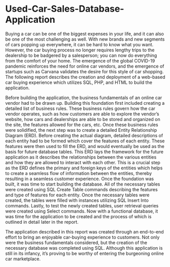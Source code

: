 # Used-Car-Sales-Database-Application
  Buying a car can be one of the biggest expenses in your life, and it can also be one of the most challenging as well. With new brands and new segments of cars popping up everywhere, it can be hard to know what you want. However, the car buying process no longer requires lengthy trips to the dealership to be badgered by a salesperson; you can now do everything from the comfort of your home. The emergence of the global COVID-19 pandemic reinforces the need for online car vendors, and the emergence of startups such as Carvana validates the desire for this style of car shopping. The following report describes the creation and deployment of a web-based car buying experience which utilizes SQL, PHP, and HTML to build the application. 

  Before building the application, the business fundamentals of an online car vendor had to be drawn up. Building this foundation first included creating a detailed list of business rules. These business rules govern how the car vendor operates, such as how customers are able to explore the vendor’s website, how cars and dealerships are able to be stored and organized on the site, the features allowed for the cars, etc. Once these business rules were solidified, the next step was to create a detailed Entity Relationship Diagram (ERD). Before creating the actual diagram, detailed descriptions of each entity had to be formed which cover the features of each entity. These features were then used to fill the ERD, and would eventually be used as the basis for future database tables. This ERD lays the framework for the future application as it describes the relationships between the various entities and how they are allowed to interact with each other. This is a crucial step as the ERD defines the primary and foreign keys of the entities which helps to create a seamless flow of information between the entities, thereby resulting in a seamless customer experience. Once the foundation was built, it was time to start building the database. All of the necessary tables were created using SQL Create Table commands describing the features and type of features for each entity. Once the necessary tables were created, the tables were filled with instances utilizing SQL Insert Into commands. Lastly, to test the newly created tables, user retrieval queries were created using Select commands. Now with a functional database, it was time for the application to be created and the process of which is outlined in detail later in the report. 
  
  The application described in this report was created through an end-to-end effort to bring an enjoyable car-buying experience to customers. Not only were the business fundamentals considered, but the creation of the necessary database was completed using SQL. Although this application is still in its infancy, it’s proving to be worthy of entering the burgeoning online car marketplace.
